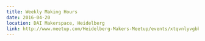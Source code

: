 ```yaml
---
title: Weekly Making Hours
date: 2016-04-20
location: DAI Makerspace, Heidelberg
link: http://www.meetup.com/Heidelberg-Makers-Meetup/events/xtqvnlyvgbbc/
---
```

